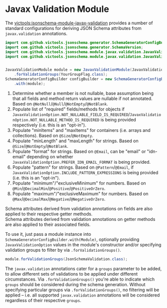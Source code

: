 
# Javax Validation Module
The [victools:jsonschema-module-javax-validation](https://github.com/victools/jsonschema-generator/tree/master/jsonschema-module-javax-validation) provides a number of standard configurations for deriving JSON Schema attributes from `javax.validation` annotations.

```java
import com.github.victools.jsonschema.generator.SchemaGeneratorConfigBuilder;
import com.github.victools.jsonschema.generator.SchemaVersion;
import com.github.victools.jsonschema.module.javax.validation.JavaxValidationModule;
import com.github.victools.jsonschema.module.javax.validation.JavaxValidationOption;


JavaxValidationModule module = new JavaxValidationModule(JavaxValidationOption.PREFER_IDN_EMAIL_FORMAT)
    .forValidationGroups(YourGroupFlag.class);
SchemaGeneratorConfigBuilder configBuilder = new SchemaGeneratorConfigBuilder(SchemaVersion.DRAFT_2019_09)
    .with(module);
```

1. Determine whether a member is not nullable, base assumption being that all fields and method return values are nullable if not annotated. Based on `@NotNull`/`@Null`/`@NotEmpty`/`@NotBlank`.
2. Populate list of "required" fields/methods for objects if `JavaxValidationOption.NOT_NULLABLE_FIELD_IS_REQUIRED`/`JavaxValidationOption.NOT_NULLABLE_METHOD_IS_REQUIRED` is being provided respectively (i.e. this is an "opt-in").
3. Populate "minItems" and "maxItems" for containers (i.e. arrays and collections). Based on `@Size`/`@NotEmpty`.
4. Populate "minLength" and "maxLength" for strings. Based on `@Size`/`@NotEmpty`/`@NotBlank`.
5. Populate "format" for strings. Based on `@Email`, can be "email" or "idn-email" depending on whether `JavaxValidationOption.PREFER_IDN_EMAIL_FORMAT` is being provided.
6. Populate "pattern" for strings. Based on `@Pattern`/`@Email`, if `JavaxValidationOption.INCLUDE_PATTERN_EXPRESSIONS` is being provided (i.e. this is an "opt-in").
7. Populate "minimum"/"exclusiveMinimum" for numbers. Based on `@Min`/`@DecimalMin`/`@Positive`/`@PositiveOrZero`.
8. Populate "maximum"/"exclusiveMaximum" for numbers. Based on `@Max`/`@DecimalMax`/`@Negative`/`@NegativeOrZero`.

Schema attributes derived from validation annotations on fields are also applied to their respective getter methods.  
Schema attributes derived from validation annotations on getter methods are also applied to their associated fields.

To use it, just pass a module instance into `SchemaGeneratorConfigBuilder.with(Module)`, optionally providing `JavaxValidationOption` values in the module's constructor and/or specifying validation groups to filter by via `.forValidationGroups()`.

```java
module.forValidationGroups(JsonSchemaValidation.class);
```

The `javax.validation` annotations cater for a `groups` parameter to be added, to allow different sets of validations to be applied under different circumstances.
Via `.forValidationGroups()` you're able to indicate which `groups` should be considered during the schema generation.
Without specifying particular groups via `.forValidationGroups()`, no filtering will be applied – i.e. all supported `javax.validation` annotations will be considered regardless of their respective `groups`.
